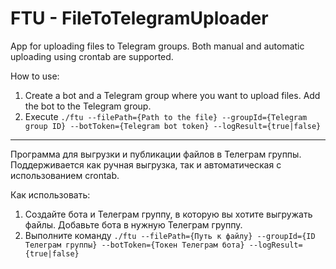 # FTU - FileToTelegramUploader

App for uploading files to Telegram groups. Both manual and automatic uploading using crontab are supported.


How to use:
1. Create a bot and a Telegram group where you want to upload files. Add the bot to the Telegram group.
2. Execute `./ftu --filePath={Path to the file} --groupId={Telegram group ID} --botToken={Telegram bot token} --logResult={true|false}`

----
Программа для выгрузки и публикации файлов в Телеграм группы. Поддерживается как ручная выгрузка, так и автоматическая с использованием crontab. 

Как использовать:
1. Создайте бота и Телеграм группу, в которую вы хотите выгружать файлы. Добавьте бота в нужную Телеграм группу.
2. Выполните команду `./ftu --filePath={Путь к файлу} --groupId={ID Телеграм группы} --botToken={Токен Телеграм бота} --logResult={true|false}`

